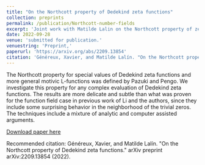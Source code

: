```yaml
---
title: "On the Northcott property of Dedekind zeta functions"
collection: preprints
permalink: /publication/Northcott-number-fields
excerpt: 'Joint work with Matilde Lalin on the Northcott property of zeta functions over number fields'
date: 2022-09-28
venue: 'submitted for publication.'
venuestring: 'Preprint,'
paperurl: 'https://arxiv.org/abs/2209.13854'
citation: 'Généreux, Xavier, and Matilde Lalín. "On the Northcott property of Dedekind zeta functions." arXiv preprint arXiv:2209.13854 (2022).'
---
```

The Northcott property for special values of Dedekind zeta functions and more general motivic L-functions was defined by Pazuki and Pengo. We investigate this property for any complex evaluation of Dedekind zeta functions. The results are more delicate and subtle than what was proven for the function field case in previous work of Li and the authors, since they include some surprising behavior in the neighborhood of the trivial zeros. The techniques include a mixture of analytic and computer assisted arguments.

[Download paper here](https://arxiv.org/pdf/2209.13854.pdf)

Recommended citation: Généreux, Xavier, and Matilde Lalín. "On the Northcott property of Dedekind zeta functions." arXiv preprint arXiv:2209.13854 (2022).
